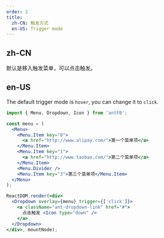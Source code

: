 ```yaml
---
order: 2
title:
  zh-CN: 触发方式
  en-US: Trigger mode
---
```


## zh-CN

默认是移入触发菜单，可以点击触发。

## en-US

The default trigger mode is `hover`, you can change it to `click`.

````jsx
import { Menu, Dropdown, Icon } from 'antFB';

const menu = (
  <Menu>
    <Menu.Item key="0">
      <a href="http://www.alipay.com/">第一个菜单项</a>
    </Menu.Item>
    <Menu.Item key="1">
      <a href="http://www.taobao.com/">第二个菜单项</a>
    </Menu.Item>
    <Menu.Divider />
    <Menu.Item key="3">第三个菜单项</Menu.Item>
  </Menu>
);

ReactDOM.render(<div>
  <Dropdown overlay={menu} trigger={['click']}>
    <a className="ant-dropdown-link" href="#">
      点击触发 <Icon type="down" />
    </a>
  </Dropdown>
</div>, mountNode);
````
